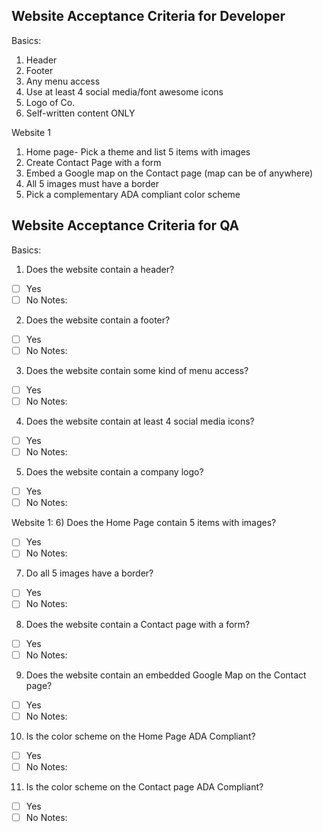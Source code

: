 ## Website Acceptance Criteria for Developer

Basics: 
1) Header
2) Footer
3) Any menu access
4) Use at least 4 social media/font awesome icons
5) Logo of Co.
6) Self-written content ONLY

Website 1
1) Home page- Pick a theme and list 5 items with images
2) Create Contact Page with a form
3) Embed a Google map on the Contact page (map can be of anywhere)
4) All 5 images must have a border 
5) Pick a complementary ADA compliant color scheme 


## Website Acceptance Criteria for QA

Basics:
1) Does the website contain a header?
- [ ] Yes
- [ ] No
Notes:

2) Does the website contain a footer?
- [ ] Yes
- [ ] No
Notes:

3) Does the website contain some kind of menu access?
- [ ] Yes
- [ ] No
Notes:

4) Does the website contain at least 4 social media icons?
- [ ] Yes
- [ ] No
Notes:

5) Does the website contain a company logo?
- [ ] Yes
- [ ] No
Notes:

Website 1:
6) Does the Home Page contain 5 items with images?
- [ ] Yes
- [ ] No
Notes:

7) Do all 5 images have a border?
- [ ] Yes
- [ ] No
Notes:

8) Does the website contain a Contact page with a form?
- [ ] Yes
- [ ] No
Notes:

9) Does the website contain an embedded Google Map on the Contact page?
- [ ] Yes
- [ ] No
Notes:

10) Is the color scheme on the Home Page ADA Compliant?
- [ ] Yes
- [ ] No
Notes:

11) Is the color scheme on the Contact page ADA Compliant?
- [ ] Yes
- [ ] No
Notes:
